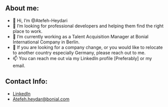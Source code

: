 ## About me: 

- 👋 Hi, I’m @Atefeh-Heydari
- 💞️ I’m looking for professional developers and helping them find the right place to work. 
- 🌱 I’m currently working as a Talent Acquisition Manager at Bonial International Company in Berlin. 
- 👀 If you are looking for a company change, or you would like to relocate to another country especially Germany, please reach out to me. 
- 📫 You can reach me out via my LinkedIn profile [Preferably] or my email. 

## Contact Info:
- [LinkedIn](https://www.linkedin.com/in/atefeh-heydari/)
- Atefeh.heydar@bonial.com
